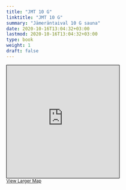 ```yaml
---
title: "JMT 10 G"
linktitle: "JMT 10 G"
summary: "Jämeräntaival 10 G sauna"
date: 2020-10-16T13:04:32+03:00
lastmod: 2020-10-16T13:04:32+03:00
type: book
weight: 1
draft: false
---
```


<iframe width="300" height="300" frameborder="0" scrolling="no" marginheight="0" marginwidth="0" src="https://www.openstreetmap.org/export/embed.html?bbox=24.836153090000156%2C60.18884665576912%2C24.840632379055023%2C60.19005606456492&amp;layer=mapnik&amp;marker=60.189451365736524%2C24.838392734527588" style="border: 1px solid black"></iframe><br/><small><a href="https://www.openstreetmap.org/?mlat=60.18945&amp;mlon=24.83839#map=19/60.18945/24.83839&amp;layers=N">View Larger Map</a></small>
